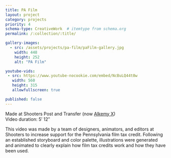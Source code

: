 ```yaml
---
title: PA Film
layout: project
category: projects
priority: 4
schema-type: CreativeWork  # itemtype from schema.org
permalink: /:collection/:title/

gallery-images:
  - src: /assets/projects/pa-film/paFilm-gallery.jpg
    width: 448
    height: 252
    alt: "PA Film"

youtube-vids:
 - src: https://www.youtube-nocookie.com/embed/NcBuLQ44t0w
   width: 560
   height: 315
   allowfullscreen: true

published: false
---
```


<p class="subhead">Made at Shooters Post and Transfer (now <a href="http://www.alkemy-x.com/" target="_blank">Alkemy X</a>)<br/>
Video duration: 5&prime; 12&Prime;</p>
<meta itemprop="duration" content="T5M12S" />

<p about>This video was made by a team of designers, animators, and editors at Shooters to increase support for the Pennsylvania film tax credit. Following an established storyboard and color palette, illustrations were generated and animated to clearly explain how film tax credits work and how they have been used.</p>
